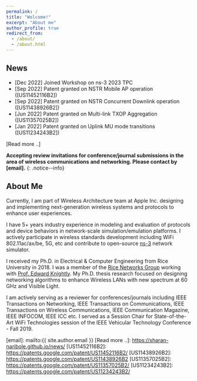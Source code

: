 ```yaml
---
permalink: /
title: "Welcome!"
excerpt: "About me"
author_profile: true
redirect_from: 
  - /about/
  - /about.html
---
```


## News
- [Dec 2022] Joined Workshop on ns-3 2023 TPC
- [Sep 2022] Patent granted on NSTR Mobile AP operation ([US11452116B2]) 
- [Sep 2022] Patent granted on NSTR Concurrent Downlink operation ([US11438926B2])
- [Jun 2022] Patent granted on Multi-link TXOP Aggregation ([US11357025B2]) 
- [Jan 2022] Patent granted on Uplink MU mode transitions ([US11234243B2])

[Read more ..]

**Accepting review invitations for conference/journal submissions in the area of wireless communications and networking. Please contact by [email].**
{: .notice--info}

## About Me 

Currently, I am part of Wireless Architecture team at Apple Inc. designing and implementing next-generation wireless systems and protocols to enhance user experiences.

I have 5+ years industry experience in modeling and evaluation of protocols and device behaviors in network-scale simulation/emulation platforms. I actively participate in wireless 
standards development including WiFi 802.11ac/ax/be, 5G, etc and contribute to open-source [ns-3] network simulator.

I received my Ph.D. in Electrical & Computer Engineering from Rice University in 2018. I was a member of the [Rice Networks Group][rng] working with [Prof. Edward Knightly][knightly]. My Ph.D. thesis research focused on designing networking algorithms to enhance Wireless LANs with new spectrum at 60 GHz and Visible Light. 

I am actively serving as a reviewer for conferences/journals including IEEE Transactions on
Networking, IEEE Transactions on Communications, IEEE Transactions on Wireless Communications, IEEE Communication Magazine, IEEE INFOCOM, IEEE ICC etc. I served as a Session Chair for State-of-the-Art WiFi Technologies session of the IEEE Vehicular Technology Conference - Fall 2019.

[ns-3]: https://www.nsnam.org/
[rng]: http://networks.rice.edu/
[knightly]: http://knightly.rice.edu/
[email]: mailto:{{ site.author.email }}
[Read more ..]: https://sharan-naribole.github.io/news/
[US11452116B2]: https://patents.google.com/patent/US11452116B2/
[US11438926B2]: https://patents.google.com/patent/US11438926B2
[US11357025B2]: https://patents.google.com/patent/US11357025B2/
[US11234243B2]: https://patents.google.com/patent/US11234243B2/